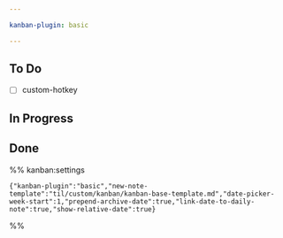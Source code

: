```yaml
---

kanban-plugin: basic

---
```


## To Do

- [ ] custom-hotkey


## In Progress



## Done





%% kanban:settings
```
{"kanban-plugin":"basic","new-note-template":"til/custom/kanban/kanban-base-template.md","date-picker-week-start":1,"prepend-archive-date":true,"link-date-to-daily-note":true,"show-relative-date":true}
```
%%